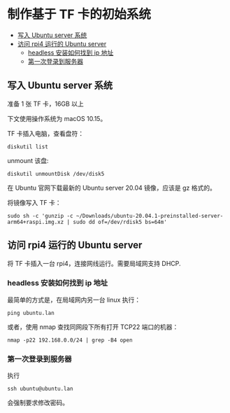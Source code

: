 # 制作基于 TF 卡的初始系统

<!-- @import "[TOC]" {cmd="toc" depthFrom=2 depthTo=6 orderedList=false} -->

<!-- code_chunk_output -->

- [写入 Ubuntu server 系统](#写入-ubuntu-server-系统)
- [访问 rpi4 运行的 Ubuntu server](#访问-rpi4-运行的-ubuntu-server)
  - [headless 安装如何找到 ip 地址](#headless-安装如何找到-ip-地址)
  - [第一次登录到服务器](#第一次登录到服务器)

<!-- /code_chunk_output -->

## 写入 Ubuntu server 系统

准备 1 张 TF 卡，16GB 以上

下文使用操作系统为 macOS 10.15。

TF 卡插入电脑，查看盘符：

```properties
diskutil list
```

unmount 该盘:

```properties
diskutil unmountDisk /dev/disk5
```

在 Ubuntu 官网下载最新的 Ubuntu server 20.04 镜像，应该是 gz 格式的。

将镜像写入 TF 卡：

```properties
sudo sh -c 'gunzip -c ~/Downloads/ubuntu-20.04.1-preinstalled-server-arm64+raspi.img.xz | sudo dd of=/dev/rdisk5 bs=64m'
```

## 访问 rpi4 运行的 Ubuntu server

将 TF 卡插入一台 rpi4，连接网线运行。需要局域网支持 DHCP.

### headless 安装如何找到 ip 地址

最简单的方式是，在局域网内另一台 linux 执行：

```properties
ping ubuntu.lan
```

或者，使用 nmap 查找同网段下所有打开 TCP22 端口的机器：

```properties
nmap -p22 192.168.0.0/24 | grep -B4 open
```

### 第一次登录到服务器

执行

```
ssh ubuntu@ubuntu.lan
```

会强制要求修改密码。
